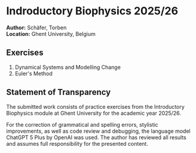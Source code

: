 # Indroductory Biophysics 2025/26
**Author:** Schäfer, Torben \
**Location:** Ghent University, Belgium

## Exercises

1. Dynamical Systems and Modelling Change
2. Euler's Method

## Statement of Transparency
The submitted work consists of practice exercises from the Introductory Biophysics module at Ghent University for the academic year 2025/26.

For the correction of grammatical and spelling errors, stylistic improvements, as well as code review and debugging, the language model ChatGPT 5 Plus by OpenAI was used. The author has reviewed all results and assumes full responsibility for the presented content.
